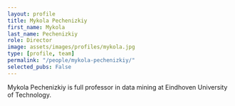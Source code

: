 ```yaml
---
layout: profile
title: Mykola Pechenizkiy
first_name: Mykola
last_name: Pechenizkiy
role: Director
image: assets/images/profiles/mykola.jpg
type: [profile, team]
permalink: "/people/mykola-pechenizkiy/"
selected_pubs: False
---
```


Mykola Pechenizkiy is full professor in data mining at Eindhoven University of Technology.
